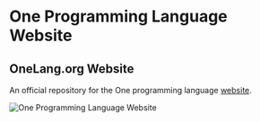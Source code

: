 # One Programming Language Website

## OneLang.org Website

An official repository for the One programming language [website](http://onelang.org/).

![One Programming Language Website](screenshot2.png)
